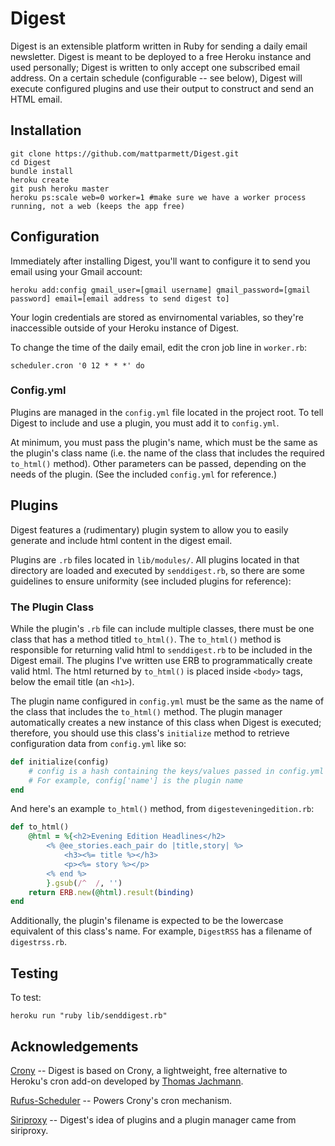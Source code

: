 # Digest #

Digest is an extensible platform written in Ruby for sending a daily email newsletter.  Digest is meant to be deployed to a free Heroku instance and used personally; Digest is written to only accept one subscribed email address.  On a certain schedule (configurable -- see below), Digest will execute configured plugins and use their output to construct and send an HTML email.

## Installation ##

```
git clone https://github.com/mattparmett/Digest.git
cd Digest
bundle install
heroku create
git push heroku master
heroku ps:scale web=0 worker=1 #make sure we have a worker process running, not a web (keeps the app free)
```

## Configuration ##

Immediately after installing Digest, you'll want to configure it to send you email using your Gmail account:

```
heroku add:config gmail_user=[gmail username] gmail_password=[gmail password] email=[email address to send digest to]
```

Your login credentials are stored as envirnomental variables, so they're inaccessible outside of your Heroku instance of Digest.

To change the time of the daily email, edit the cron job line in ```worker.rb```:
```
scheduler.cron '0 12 * * *' do
```

### Config.yml ###

Plugins are managed in the ```config.yml``` file located in the project root.  To tell Digest to include and use a plugin, you must add it to ```config.yml```.

At minimum, you must pass the plugin's name, which must be the same as the plugin's class name (i.e. the name of the class that includes the required ```to_html()``` method).  Other parameters can be passed, depending on the needs of the plugin.  (See the included ```config.yml``` for reference.)

## Plugins ##

Digest features a (rudimentary) plugin system to allow you to easily generate and include html content in the digest email.

Plugins are ```.rb``` files located in ```lib/modules/```.  All plugins located in that directory are loaded and executed by ```senddigest.rb```, so there are some guidelines to ensure uniformity (see included plugins for reference):

### The Plugin Class ###

While the plugin's ```.rb``` file can include multiple classes, there must be one class that has a method titled ```to_html()```.  The ```to_html()``` method is responsible for returning valid html to ```senddigest.rb``` to be included in the Digest email.  The plugins I've written use ERB to programmatically create valid html.  The html returned by ```to_html()``` is placed inside ```<body>``` tags, below the email title (an ```<h1>```).

The plugin name configured in ```config.yml``` must be the same as the name of the class that includes the ```to_html()``` method.  The plugin manager automatically creates a new instance of this class when Digest is executed; therefore, you should use this class's ```initialize``` method to retrieve configuration data from ```config.yml``` like so:

```ruby
def initialize(config)
	# config is a hash containing the keys/values passed in config.yml
	# For example, config['name'] is the plugin name
end
```

And here's an example ```to_html()``` method, from ```digesteveningedition.rb```:

```ruby
def to_html()
	@html = %{<h2>Evening Edition Headlines</h2>
		<% @ee_stories.each_pair do |title,story| %>
			<h3><%= title %></h3>
			<p><%= story %></p>
		<% end %>
		}.gsub(/^  /, '')
	return ERB.new(@html).result(binding)
end
```

Additionally, the plugin's filename is expected to be the lowercase equivalent of this class's name.  For example, ```DigestRSS``` has a filename of ```digestrss.rb```.

## Testing ##

To test:
```
heroku run "ruby lib/senddigest.rb"
```

## Acknowledgements ##

[Crony](https://github.com/thomasjachmann/crony) -- Digest is based on Crony, a lightweight, free alternative to Heroku's cron add-on developed by [Thomas Jachmann](https://github.com/thomasjachmann).

[Rufus-Scheduler](https://github.com/jmettraux/rufus-scheduler) -- Powers Crony's cron mechanism.

[Siriproxy](https://github.com/plamoni/SiriProxy) -- Digest's idea of plugins and a plugin manager came from siriproxy.
